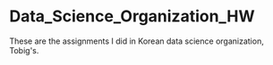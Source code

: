 # Data_Science_Organization_HW
These are the assignments I did in Korean data science organization, Tobig's.
